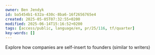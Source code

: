 ```yaml
---
owner: Ben Jendyk
id: ba5454b1-632a-430c-8ba6-16f2656765e4
created: 2025-05-05T07:32:55+0200
modified: 2025-06-14T15:16:52+0200
tags: [access/public, language/en, pr/25/116, tf/quarter]
key-words: []
---
```


Explore how companies are self-insert to founders (similar to writers)